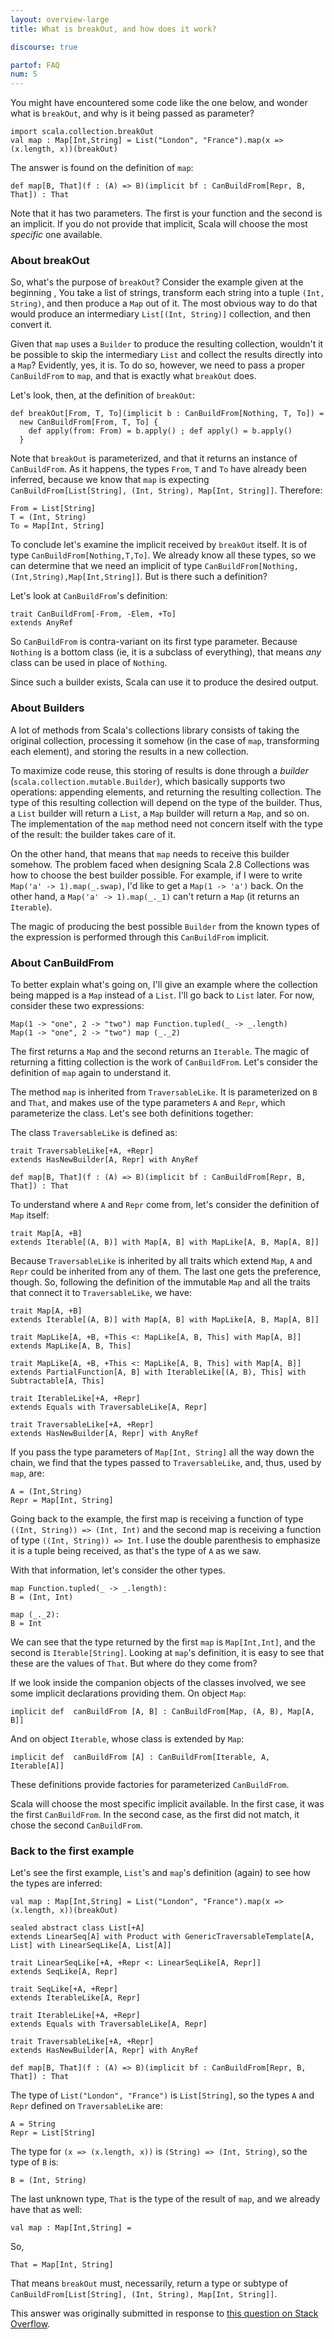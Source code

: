 ```yaml
---
layout: overview-large
title: What is breakOut, and how does it work?

discourse: true

partof: FAQ
num: 5
---
```

You might have encountered some code like the one below, and wonder what is
`breakOut`, and why is it being passed as parameter?

    import scala.collection.breakOut
    val map : Map[Int,String] = List("London", "France").map(x => (x.length, x))(breakOut)


The answer is found on the definition of `map`:

    def map[B, That](f : (A) => B)(implicit bf : CanBuildFrom[Repr, B, That]) : That 

Note that it has two parameters. The first is your function and the second is
an implicit. If you do not provide that implicit, Scala will choose the most
_specific_ one available. 

### About breakOut

So, what's the purpose of `breakOut`? Consider the example given at the
beginning , You take a list of strings, transform each string into a tuple
`(Int, String)`, and then produce a `Map` out of it. The most obvious way to do
that would produce an intermediary `List[(Int, String)]` collection, and then
convert it.

Given that `map` uses a `Builder` to produce the resulting collection, wouldn't
it be possible to skip the intermediary `List` and collect the results directly
into a `Map`? Evidently, yes, it is. To do so, however, we need to pass a
proper `CanBuildFrom` to `map`, and that is exactly what `breakOut` does.

Let's look, then, at the definition of `breakOut`:

    def breakOut[From, T, To](implicit b : CanBuildFrom[Nothing, T, To]) =
      new CanBuildFrom[From, T, To] {
        def apply(from: From) = b.apply() ; def apply() = b.apply()
      }

Note that `breakOut` is parameterized, and that it returns an instance of
`CanBuildFrom`. As it happens, the types `From`, `T` and `To` have already been
inferred, because we know that `map` is expecting `CanBuildFrom[List[String],
(Int, String), Map[Int, String]]`. Therefore:

    From = List[String]
    T = (Int, String)
    To = Map[Int, String]

To conclude let's examine the implicit received by `breakOut` itself. It is of
type `CanBuildFrom[Nothing,T,To]`. We already know all these types, so we can
determine that we need an implicit of type
`CanBuildFrom[Nothing,(Int,String),Map[Int,String]]`. But is there such a
definition?

Let's look at `CanBuildFrom`'s definition:

    trait CanBuildFrom[-From, -Elem, +To] 
    extends AnyRef

So `CanBuildFrom` is contra-variant on its first type parameter. Because
`Nothing` is a bottom class (ie, it is a subclass of everything), that means
*any* class can be used in place of `Nothing`.

Since such a builder exists, Scala can use it to produce the desired output.

### About Builders

A lot of methods from Scala's collections library consists of taking the
original collection, processing it somehow (in the case of `map`, transforming
each element), and storing the results in a new collection.

To maximize code reuse, this storing of results is done through a _builder_
(`scala.collection.mutable.Builder`), which basically supports two operations:
appending elements, and returning the resulting collection. The type of this
resulting collection will depend on the type of the builder. Thus, a `List`
builder will return a `List`, a `Map` builder will return a `Map`, and so on.
The implementation of the `map` method need not concern itself with the type of
the result: the builder takes care of it.

On the other hand, that means that `map` needs to receive this builder somehow.
The problem faced when designing Scala 2.8 Collections was how to choose the
best builder possible. For example, if I were to write `Map('a' ->
1).map(_.swap)`, I'd like to get a `Map(1 -> 'a')` back. On the other hand, a
`Map('a' -> 1).map(_._1)` can't return a `Map` (it returns an `Iterable`).

The magic of producing the best possible `Builder` from the known types of the
expression is performed through this `CanBuildFrom` implicit.

### About CanBuildFrom

To better explain what's going on, I'll give an example where the collection
being mapped is a `Map` instead of a `List`. I'll go back to `List` later. For
now, consider these two expressions:

    Map(1 -> "one", 2 -> "two") map Function.tupled(_ -> _.length)
    Map(1 -> "one", 2 -> "two") map (_._2)

The first returns a `Map` and the second returns an `Iterable`. The magic of
returning a fitting collection is the work of `CanBuildFrom`. Let's consider
the definition of `map` again to understand it.

The method `map` is inherited from `TraversableLike`. It is parameterized on
`B` and `That`, and makes use of the type parameters `A` and `Repr`, which
parameterize the class. Let's see both definitions together:

The class `TraversableLike` is defined as:

    trait TraversableLike[+A, +Repr] 
    extends HasNewBuilder[A, Repr] with AnyRef

    def map[B, That](f : (A) => B)(implicit bf : CanBuildFrom[Repr, B, That]) : That 


To understand where `A` and `Repr` come from, let's consider the definition of
`Map` itself:

    trait Map[A, +B] 
    extends Iterable[(A, B)] with Map[A, B] with MapLike[A, B, Map[A, B]]

Because `TraversableLike` is inherited by all traits which extend `Map`, `A`
and `Repr` could be inherited from any of them. The last one gets the
preference, though. So, following the definition of the immutable `Map` and all
the traits that connect it to `TraversableLike`, we have:

    trait Map[A, +B] 
    extends Iterable[(A, B)] with Map[A, B] with MapLike[A, B, Map[A, B]]

    trait MapLike[A, +B, +This <: MapLike[A, B, This] with Map[A, B]] 
    extends MapLike[A, B, This]
    
    trait MapLike[A, +B, +This <: MapLike[A, B, This] with Map[A, B]] 
    extends PartialFunction[A, B] with IterableLike[(A, B), This] with Subtractable[A, This]
    
    trait IterableLike[+A, +Repr] 
    extends Equals with TraversableLike[A, Repr]

    trait TraversableLike[+A, +Repr] 
    extends HasNewBuilder[A, Repr] with AnyRef

If you pass the type parameters of `Map[Int, String]` all the way down the
chain, we find that the types passed to `TraversableLike`, and, thus, used by
`map`, are:

    A = (Int,String)
    Repr = Map[Int, String]

Going back to the example, the first map is receiving a function of type
`((Int, String)) => (Int, Int)` and the second map is receiving a function of
type `((Int, String)) => Int`. I use the double parenthesis to emphasize it is
a tuple being received, as that's the type of `A` as we saw.

With that information, let's consider the other types.

    map Function.tupled(_ -> _.length):
    B = (Int, Int)

    map (_._2):
    B = Int

We can see that the type returned by the first `map` is `Map[Int,Int]`, and the
second is `Iterable[String]`. Looking at `map`'s definition, it is easy to see
that these are the values of `That`. But where do they come from? 

If we look inside the companion objects of the classes involved, we see some
implicit declarations providing them. On object `Map`:

    implicit def  canBuildFrom [A, B] : CanBuildFrom[Map, (A, B), Map[A, B]]  

And on object `Iterable`, whose class is extended by `Map`:

    implicit def  canBuildFrom [A] : CanBuildFrom[Iterable, A, Iterable[A]]  

These definitions provide factories for parameterized `CanBuildFrom`.

Scala will choose the most specific implicit available. In the first case, it
was the first `CanBuildFrom`. In the second case, as the first did not match,
it chose the second `CanBuildFrom`.

### Back to the first example

Let's see the first example, `List`'s and `map`'s definition (again) to
see how the types are inferred:

    val map : Map[Int,String] = List("London", "France").map(x => (x.length, x))(breakOut)

    sealed abstract class List[+A] 
    extends LinearSeq[A] with Product with GenericTraversableTemplate[A, List] with LinearSeqLike[A, List[A]]

    trait LinearSeqLike[+A, +Repr <: LinearSeqLike[A, Repr]] 
    extends SeqLike[A, Repr]

    trait SeqLike[+A, +Repr] 
    extends IterableLike[A, Repr]
    
    trait IterableLike[+A, +Repr] 
    extends Equals with TraversableLike[A, Repr]
    
    trait TraversableLike[+A, +Repr] 
    extends HasNewBuilder[A, Repr] with AnyRef

    def map[B, That](f : (A) => B)(implicit bf : CanBuildFrom[Repr, B, That]) : That 

The type of `List("London", "France")` is `List[String]`, so the types `A` and
`Repr` defined on `TraversableLike` are:

    A = String
    Repr = List[String]

The type for `(x => (x.length, x))` is `(String) => (Int, String)`, so the type
of `B` is:

    B = (Int, String)

The last unknown type, `That` is the type of the result of `map`, and we
already have that as well:

    val map : Map[Int,String] =

So,

    That = Map[Int, String]

That means `breakOut` must, necessarily, return a type or subtype of
`CanBuildFrom[List[String], (Int, String), Map[Int, String]]`.

This answer was originally submitted in response to [this question on Stack Overflow][1].

  [1]: http://stackoverflow.com/q/1715681/53013


